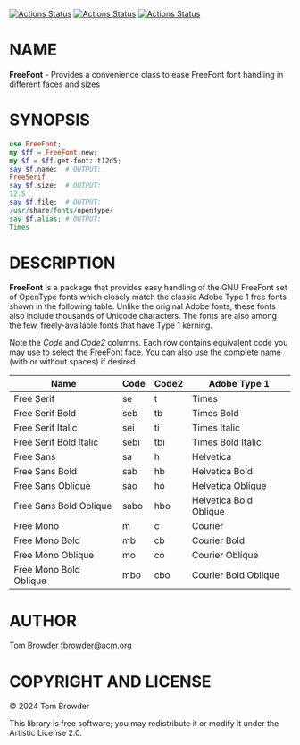 [![Actions Status](https://github.com/tbrowder/FreeFont/actions/workflows/linux.yml/badge.svg)](https://github.com/tbrowder/FreeFont/actions) [![Actions Status](https://github.com/tbrowder/FreeFont/actions/workflows/macos.yml/badge.svg)](https://github.com/tbrowder/FreeFont/actions) [![Actions Status](https://github.com/tbrowder/FreeFont/actions/workflows/windows.yml/badge.svg)](https://github.com/tbrowder/FreeFont/actions)

NAME
====

**FreeFont** - Provides a convenience class to ease FreeFont font handling in different faces and sizes

SYNOPSIS
========

```raku
use FreeFont;
my $ff = FreeFont.new;
my $f = $ff.get-font: t12d5;
say $f.name:  # OUTPUT:
FreeSerif
say $f.size;  # OUTPUT:
12.5
say $f.file;  # OUTPUT:
/usr/share/fonts/opentype/
say $f.alias; # OUTPUT:
Times
```

DESCRIPTION
===========

**FreeFont** is a package that provides easy handling of the GNU FreeFont set of OpenType fonts which closely match the classic Adobe Type 1 free fonts shown in the following table. Unlike the original Adobe fonts, these fonts also include thousands of Unicode characters. The fonts are also among the few, freely-available fonts that have Type 1 kerning.

Note the *Code* and *Code2* columns. Each row contains equivalent code you may use to select the FreeFont face. You can also use the complete name (with or without spaces) if desired.

<table class="pod-table">
<thead><tr>
<th>Name</th> <th>Code</th> <th>Code2</th> <th>Adobe Type 1</th>
</tr></thead>
<tbody>
<tr> <td>Free Serif</td> <td>se</td> <td>t</td> <td>Times</td> </tr> <tr> <td>Free Serif Bold</td> <td>seb</td> <td>tb</td> <td>Times Bold</td> </tr> <tr> <td>Free Serif Italic</td> <td>sei</td> <td>ti</td> <td>Times Italic</td> </tr> <tr> <td>Free Serif Bold Italic</td> <td>sebi</td> <td>tbi</td> <td>Times Bold Italic</td> </tr> <tr> <td>Free Sans</td> <td>sa</td> <td>h</td> <td>Helvetica</td> </tr> <tr> <td>Free Sans Bold</td> <td>sab</td> <td>hb</td> <td>Helvetica Bold</td> </tr> <tr> <td>Free Sans Oblique</td> <td>sao</td> <td>ho</td> <td>Helvetica Oblique</td> </tr> <tr> <td>Free Sans Bold Oblique</td> <td>sabo</td> <td>hbo</td> <td>Helvetica Bold Oblique</td> </tr> <tr> <td>Free Mono</td> <td>m</td> <td>c</td> <td>Courier</td> </tr> <tr> <td>Free Mono Bold</td> <td>mb</td> <td>cb</td> <td>Courier Bold</td> </tr> <tr> <td>Free Mono Oblique</td> <td>mo</td> <td>co</td> <td>Courier Oblique</td> </tr> <tr> <td>Free Mono Bold Oblique</td> <td>mbo</td> <td>cbo</td> <td>Courier Bold Oblique</td> </tr>
</tbody>
</table>

AUTHOR
======

Tom Browder <tbrowder@acm.org>

COPYRIGHT AND LICENSE
=====================

© 2024 Tom Browder

This library is free software; you may redistribute it or modify it under the Artistic License 2.0.

